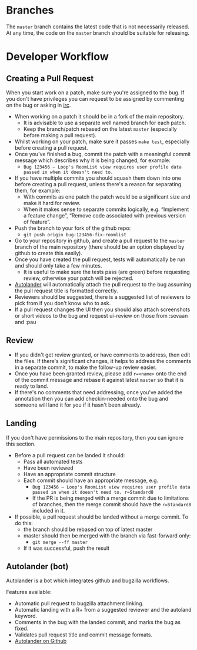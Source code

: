 Branches
========

The `master` branch contains the latest code that is not necessarily released.
At any time, the code on the `master` branch should be suitable for releasing.

Developer Workflow
==================

Creating a Pull Request
-----------------------

When you start work on a patch, make sure you're assigned to the bug. If you
don't have privileges you can request to be assigned by commenting on the bug or
asking in [irc](https://wiki.mozilla.org/Loop#Communication_Channels).

* When working on a patch it should be in a fork of the main repository.
  * It is advisable to use a separate well named branch for each patch.
  * Keep the branch/patch rebased on the latest `master` (especially before making
a pull request).
* Whilst working on your patch, make sure it passes `make test`, especially before
creating a pull request.
* Once you've finished a bug, commit the patch with a meaningful commit message
which describes why it is being changed, for example:
  * `Bug 123456 – Loop's RoomList view requires user profile data passed in when
it doesn't need to.`
* If you have multiple commits you should squash them down into one before
creating a pull request, unless there's a reason for separating them, for example:
  * With commits as one patch the patch would be a significant size and make it
hard for review.
  * When it makes sense to separate commits logically, e.g. “Implement a feature
change”, “Remove code associated with previous version of feature”.
* Push the branch to your fork of the github repo:
  * `git push origin bug-123456-fix-roomlist`
* Go to your repository in github, and create a pull request to the `master`
branch of the main repository (there should be an option displayed by github to
create this easily).
* Once you have created the pull request, tests will automatically be run and
should only take a few minutes.
  * It is useful to make sure the tests pass (are green) before requesting review,
otherwise your patch will be rejected.
* [Autolander](#autolander-bot) will automatically attach the pull request to the bug assuming the
pull request title is formatted correctly.
* Reviewers should be suggested, there is a suggested list of reviewers to pick from
if you don't know who to ask.
* If a pull request changes the UI then you should also attach screenshots or short
videos to the bug and request ui-review on those from :sevaan and :pau

Review
------

* If you didn't get review granted, or have comments to address, then edit the
files. If there's significant changes, it helps to address the comments in a
separate commit, to make the follow-up review easier.
* Once you have been granted review, please add `r=<name>` onto the end of the
commit message and rebase it against latest `master` so that it is ready to land.
* If there's no comments that need addressing, once you've added the annotation
then you can add checkin-needed onto the bug and someone will land it for you if
it hasn't been already.

Landing
-------

If you don't have permissions to the main repository, then you can ignore this section.

* Before a pull request can be landed it should:
  * Pass all automated tests
  * Have been reviewed
  * Have an appropriate commit structure
  * Each commit should have an appropriate message, e.g.
    * `Bug 123456 – Loop's RoomList view requires user profile data passed in when
it doesn't need to. r=Standard8`
    * If the PR is being merged with a merge commit due to limitations of branches,
      then the merge commit should have the `r=Standard8` included in it.
* If possible, a pull request should be landed without a merge commit. To do this:
  * the branch should be rebased on top of latest master
  * master should then be merged with the branch via fast-forward only:
    * `git merge --ff master`
  * If it was successful, push the result

Autolander (bot)
----------------

Autolander is a bot which integrates github and bugzilla workflows.

Features available:
  - Automatic pull request to bugzilla attachment linking.
  - Automatic landing with a R+ from a suggested reviewer and the autoland keyword.
  - Comments in the bug with the landed commit, and marks the bug as fixed.
  - Validates pull request title and commit message formats.
  - [Autolander on Github](https://github.com/mozilla/autolander)
